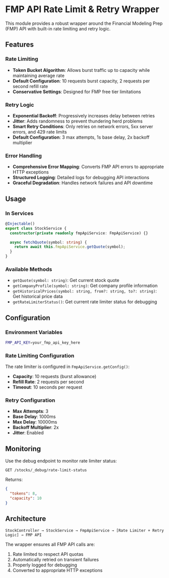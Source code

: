 # FMP API Rate Limit & Retry Wrapper

This module provides a robust wrapper around the Financial Modeling Prep (FMP) API with built-in rate limiting and retry logic.

## Features

### Rate Limiting
- **Token Bucket Algorithm**: Allows burst traffic up to capacity while maintaining average rate
- **Default Configuration**: 10 requests burst capacity, 2 requests per second refill rate
- **Conservative Settings**: Designed for FMP free tier limitations

### Retry Logic
- **Exponential Backoff**: Progressively increases delay between retries
- **Jitter**: Adds randomness to prevent thundering herd problems
- **Smart Retry Conditions**: Only retries on network errors, 5xx server errors, and 429 rate limits
- **Default Configuration**: 3 max attempts, 1s base delay, 2x backoff multiplier

### Error Handling
- **Comprehensive Error Mapping**: Converts FMP API errors to appropriate HTTP exceptions
- **Structured Logging**: Detailed logs for debugging API interactions
- **Graceful Degradation**: Handles network failures and API downtime

## Usage

### In Services
```typescript
@Injectable()
export class StockService {
  constructor(private readonly fmpApiService: FmpApiService) {}

  async fetchQuote(symbol: string) {
    return await this.fmpApiService.getQuote(symbol);
  }
}
```

### Available Methods
- `getQuote(symbol: string)`: Get current stock quote
- `getCompanyProfile(symbol: string)`: Get company profile information
- `getHistoricalPrices(symbol: string, from?: string, to?: string)`: Get historical price data
- `getRateLimiterStatus()`: Get current rate limiter status for debugging

## Configuration

### Environment Variables
```bash
FMP_API_KEY=your_fmp_api_key_here
```

### Rate Limiting Configuration
The rate limiter is configured in `FmpApiService.getConfig()`:
- **Capacity**: 10 requests (burst allowance)
- **Refill Rate**: 2 requests per second
- **Timeout**: 10 seconds per request

### Retry Configuration
- **Max Attempts**: 3
- **Base Delay**: 1000ms
- **Max Delay**: 10000ms
- **Backoff Multiplier**: 2x
- **Jitter**: Enabled

## Monitoring

Use the debug endpoint to monitor rate limiter status:
```http
GET /stocks/_debug/rate-limit-status
```

Returns:
```json
{
  "tokens": 8,
  "capacity": 10
}
```

## Architecture

```
StockController → StockService → FmpApiService → [Rate Limiter + Retry Logic] → FMP API
```

The wrapper ensures all FMP API calls are:
1. Rate limited to respect API quotas
2. Automatically retried on transient failures
3. Properly logged for debugging
4. Converted to appropriate HTTP exceptions